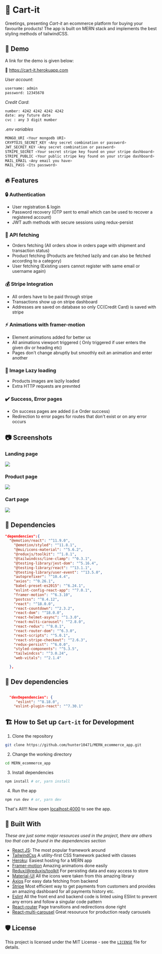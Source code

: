 #  :money_with_wings: Cart-it 

Greetings, presenting *Cart-it* an ecommerce platform for buying your favourite products! The app is built on MERN stack and implements the best styling 
methods of tailwindCSS.

## :ticket: Demo

A link for the demo is given below:

:link: https://cart-it.herokuapp.com

_User account_:
```bash
username: admin
password: 12345678
```
_Credit Card_:
```bash
number: 4242 4242 4242 4242
date: any future date
cvc : any 3 digit mumber
```
_.env variables_
```bash
MONGO_URI <Your mongodb URI>
CRYPTOJS_SECRET_KEY <Any secret combination or password>
JWT_SECRET_KEY <Any secret combination or password>
STRIPE_SECRET <Your secret stripe key found on your stripe dashboard>
STRIPE_PUBLIC <Your public stripe key found on your stripe dashboard>
MAIL_EMAIL <Any email you have>
MAIL_PASS <Its password>
```

## 🔥 Features

### :lock: Authentication
- User registration & login
- Password recovery (OTP sent to email which can be used to recover a registered account)
- JWT auth methods with secure sessions using redux-persist

### :stars: API fetching
- Orders fetching (All orders show in orders page with shipment and transaction status)
- Product fetching (Products are fetched lazily and can also be fetched according to a category)
- User fetching (Existing users cannot register with same email or username again)

### :moneybag: Stripe Integration
- All orders have to be paid through stripe
- Transactions show up on stripe dashboard
- Addresses are saved on database so only CC(Credit Card) is saved with stripe

### :zap: Animations with framer-motion
- Element animations added for better ux
- All animations viewport triggered ( Only triggered if user enters the given div or heading etc)
- Pages don't change abruptly but smoothly exit an animation and enter another 

### :walking: Image Lazy loading
- Products images are lazily loaded
- Extra HTTP requests are prevnted

### :heavy_check_mark: Success, Error pages
- On success pages are added (i.e Order success)
- Redirection to error pages for routes that don't exist or on any error occurs

## :camera: Screenshots

### Landing page
![](https://github.com/hunter10471/MERN_ecommerce_app/blob/master/screenshots/ss1.png)

### Product page
![](https://github.com/hunter10471/MERN_ecommerce_app/blob/master/screenshots/ss2.png)

### Cart page
![](https://github.com/hunter10471/MERN_ecommerce_app/blob/master/screenshots/ss3.png)

## :key: Dependencies

```JSON
"dependencies":{
  "@emotion/react": "^11.9.0",
    "@emotion/styled": "^11.8.1",
    "@mui/icons-material": "^5.6.2",
    "@reduxjs/toolkit": "^1.8.1",
    "@tailwindcss/line-clamp": "^0.3.1",
    "@testing-library/jest-dom": "^5.16.4",
    "@testing-library/react": "^13.1.1",
    "@testing-library/user-event": "^13.5.0",
    "autoprefixer": "^10.4.4",
    "axios": "^0.26.1",
    "babel-preset-es2015": "^6.24.1",
    "eslint-config-react-app": "^7.0.1",
    "framer-motion": "^6.3.10",
    "postcss": "^8.4.12",
    "react": "^18.0.0",
    "react-countdown": "^2.3.2",
    "react-dom": "^18.0.0",
    "react-helmet-async": "^1.3.0",
    "react-multi-carousel": "^2.8.0",
    "react-redux": "^8.0.1",
    "react-router-dom": "^6.3.0",
    "react-scripts": "^5.0.1",
    "react-stripe-checkout": "^2.6.3",
    "redux-persist": "^6.0.0",
    "styled-components": "^5.3.5",
    "tailwindcss": "^3.0.24",
    "web-vitals": "^2.1.4"

  },

```

## :construction_worker: Dev dependencies

```JSON

  "devDependencies": {
     "eslint": "^8.18.0",
    "eslint-plugin-react": "^7.30.1"
  ```



## 🏗️ How to Set up `Cart-it` for Development

1. Clone the repository

```bash
git clone https://github.com/hunter10471/MERN_ecommerce_app.git
```

2. Change the working directory

```bash
cd MERN_ecommerce_app
```

3. Install dependencies

```bash
npm install # or, yarn install
```

4. Run the app

```bash
npm run dev # or, yarn dev
```

That's All!!! Now open [localhost:4000](http://localhost:4000/) to see the app.


## 🍔 Built With
_These are just some major resources used in the project, there are others too that can be found in the dependencies section_
- [React JS](https://nextjs.org/): The most popular framework around
- [TailwindCss](https://tailwindcss.com/) A utility-first CSS framework packed with classes
- [Heroku](http://vercel.com/): Easiest hosting for a MERN app
- [Framer-motion](https://www.framer.com/motion/) Amazing animations done easily
- [Redux/@reduxjs/toolkit](https://redux-toolkit.js.org/) For persisting data and easy access to store
- [Material-UI](https://mui.com/) All the icons were taken from this amazing library
- [Axios](https://axios-http.com/) For easy data fetching from  backend
- [Stripe](https://stripe.com/) Most efficient way to get payments from customers and provides an amazing dashboard for all payments history etc.
- [Eslint](https://eslint.org/) All the front end and backend code is linted using ESlint to prevent any errors and follow a singular code pattern
- [React-router](https://reactrouter.com/) Page transitions and redirections done right
- [React-multi-carousel](https://www.npmjs.com/package/react-multi-carousel) Great resouruce for production ready carousels



## 🛡️ License
This project is licensed under the MIT License - see the [`LICENSE`](LICENSE) file for details.



